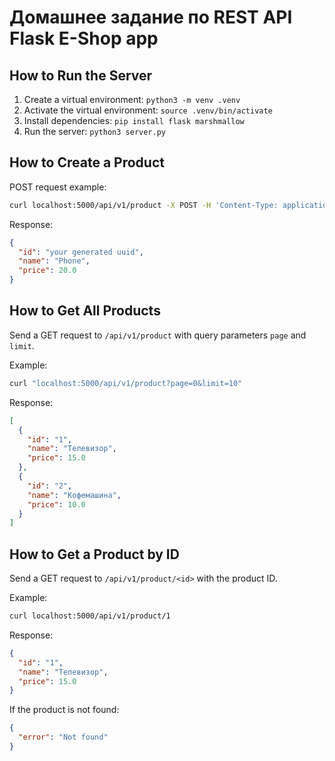 # Домашнее задание по REST API Flask E-Shop app

## How to Run the Server

1. Create a virtual environment: `python3 -m venv .venv`
2. Activate the virtual environment: `source .venv/bin/activate`
3. Install dependencies: `pip install flask marshmallow`
4. Run the server: `python3 server.py`

## How to Create a Product

POST request example:

```bash
curl localhost:5000/api/v1/product -X POST -H 'Content-Type: application/json' -d '{"name": "Phone", "price": 20.0}'
```

Response:

```json
{
  "id": "your generated uuid",
  "name": "Phone",
  "price": 20.0
}
```

## How to Get All Products

Send a GET request to `/api/v1/product` with query parameters `page` and `limit`.

Example:

```bash
curl "localhost:5000/api/v1/product?page=0&limit=10"
```

Response:

```json
[
  {
    "id": "1",
    "name": "Телевизор",
    "price": 15.0
  },
  {
    "id": "2",
    "name": "Кофемашина",
    "price": 10.0
  }
]
```

## How to Get a Product by ID

Send a GET request to `/api/v1/product/<id>` with the product ID.

Example:

```bash
curl localhost:5000/api/v1/product/1
```

Response:

```json
{
  "id": "1",
  "name": "Телевизор",
  "price": 15.0
}
```

If the product is not found:

```json
{
  "error": "Not found"
}
```
